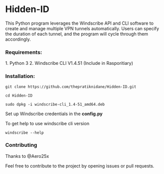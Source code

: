 # Hidden-ID
This Python program leverages the Windscribe API and CLI software to create and manage multiple VPN tunnels automatically. Users can specify the duration of each tunnel, and the program will cycle through them accordingly.

<h3>Requirements:</h3>
1. Python 3
2. Windscribe CLI V1.4.51 (Include in Rasporitiary)

<h3>Installation:</h3>

	git clone https://github.com/thepratiknidane/Hidden-ID.git
 
	cd Hidden-ID
 
	sudo dpkg -i windscribe-cli_1.4-51_amd64.deb

Set up Windscribe credentials in the **config.py**

To get help to use windscribe cli version

	windscribe --help

<h3>Contributing</h3>
Thanks to @Aero25x

Feel free to contribute to the project by opening issues or pull requests.
